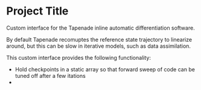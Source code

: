 # Project Title

Custom interface for the Tapenade inline automatic differentiation software.

By default Tapenade recomuptes the reference state trajectory to linearize around, but this can be slow in iterative models, such as data assimilation.

This custom interface provides the following functionality:

 - Hold checkpoints in a static array so that forward sweep of code can be tuned off after a few itations
 - 



